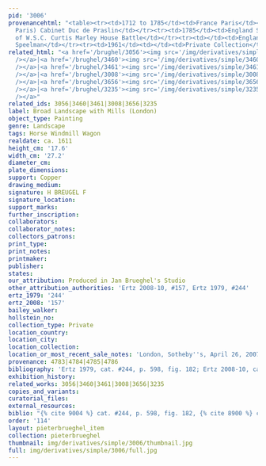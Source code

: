 ```yaml
---
pid: '3006'
provenancehtml: "<table><tr><td>1712 to 1785</td><td>France Paris</td><td>(Possibly
  Paris) Cabinet Duc de Praslin</td></tr><tr><td>1785</td><td>England Sussex</td><td>Collection
  of W.S.C. Curtis Marley House Battle</td></tr><tr><td></td><td>England London</td><td>Gallery
  Speelman</td></tr><tr><td>1961</td><td></td><td>Private Collection</td></tr></table>"
related_html: "<a href='/brughel/3056'><img src='/img/derivatives/simple/3056/thumbnail.jpg'
  /></a>|<a href='/brughel/3460'><img src='/img/derivatives/simple/3460/thumbnail.jpg'
  /></a>|<a href='/brughel/3461'><img src='/img/derivatives/simple/3461/thumbnail.jpg'
  /></a>|<a href='/brughel/3008'><img src='/img/derivatives/simple/3008/thumbnail.jpg'
  /></a>|<a href='/brughel/3656'><img src='/img/derivatives/simple/3656/thumbnail.jpg'
  /></a>|<a href='/brughel/3235'><img src='/img/derivatives/simple/3235/thumbnail.jpg'
  /></a>"
related_ids: 3056|3460|3461|3008|3656|3235
label: Broad Landscape with Mills (London)
object_type: Painting
genre: Landscape
tags: Horse Windmill Wagon
realdate: ca. 1611
height_cm: '17.6'
width_cm: '27.2'
diameter_cm:
plate_dimensions:
support: Copper
drawing_medium:
signature: H BREUGEL F
signature_location:
support_marks:
further_inscription:
collaborators:
collaborator_notes:
collectors_patrons:
print_type:
print_notes:
printmaker:
publisher:
states:
our_attribution: Produced in Jan Brueghel's Studio
other_attribution_authorities: 'Ertz 2008-10, #157, Ertz 1979, #244'
ertz_1979: '244'
ertz_2008: '157'
bailey_walker:
hollstein_no:
collection_type: Private
location_country:
location_city:
location_collection:
location_or_most_recent_sale_notes: 'London, Sotheby''s, April 26, 2007, inv. #3'
provenance: 4783|4784|4785|4786
bibliography: 'Ertz 1979, cat. #244, p. 598, fig. 182; Ertz 2008-10, cat. #157'
exhibition_history:
related_works: 3056|3460|3461|3008|3656|3235
copies_and_variants:
curatorial_files:
external_resources:
biblio: "{% cite 9004 %} cat. #244, p. 598, fig. 182, {% cite 8900 %} cat. #157"
order: '114'
layout: pieterbrueghel_item
collection: pieterbrueghel
thumbnail: img/derivatives/simple/3006/thumbnail.jpg
full: img/derivatives/simple/3006/full.jpg
---
```


